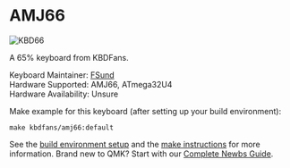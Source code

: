 # AMJ66

![KBD66](https://i.imgur.com/qtLuL2o.jpg)

A 65% keyboard from KBDFans.

Keyboard Maintainer: [FSund](https://github.com/fsund)  
Hardware Supported: AMJ66, ATmega32U4  
Hardware Availability: Unsure

Make example for this keyboard (after setting up your build environment):

    make kbdfans/amj66:default

See the [build environment setup](https://docs.qmk.fm/#/getting_started_build_tools) and the [make instructions](https://docs.qmk.fm/#/getting_started_make_guide) for more information. Brand new to QMK? Start with our [Complete Newbs Guide](https://docs.qmk.fm/#/newbs).

